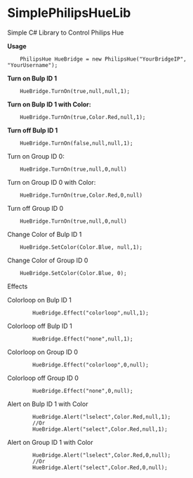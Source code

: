 # SimplePhilipsHueLib
Simple C# Library to Control Philips Hue

**Usage**

        PhilipsHue HueBridge = new PhilipsHue("YourBridgeIP", "YourUsername");

**Turn on Bulp ID 1**

        HueBridge.TurnOn(true,null,null,1);

**Turn on Bulp ID 1 with Color:**    

        HueBridge.TurnOn(true,Color.Red,null,1);

**Turn off Bulp ID 1**

        HueBridge.TurnOn(false,null,null,1);
        
Turn on Group ID 0:

        HueBridge.TurnOn(true,null,0,null)

Turn on Group ID 0 with Color:

        HueBridge.TurnOn(true,Color.Red,0,null)

Turn off Group ID 0

        HueBridge.TurnOn(true,null,0,null)
        
Change Color of Bulp ID 1
        
        HueBridge.SetColor(Color.Blue, null,1);

Change Color of Group ID 0
        
        HueBridge.SetColor(Color.Blue, 0);

Effects

Colorloop on Bulp ID 1

            HueBridge.Effect("colorloop",null,1);

Colorloop off Bulp ID 1

            HueBridge.Effect("none",null,1);

Colorloop on Group ID 0

            HueBridge.Effect("colorloop",0,null);

Colorloop off Group ID 0

            HueBridge.Effect("none",0,null);

Alert on Bulp ID 1 with Color

            HueBridge.Alert("lselect",Color.Red,null,1);
            //Or
            HueBridge.Alert("select",Color.Red,null,1);

Alert on Group ID 1 with Color

            HueBridge.Alert("lselect",Color.Red,0,null);
            //Or
            HueBridge.Alert("select",Color.Red,0,null);
